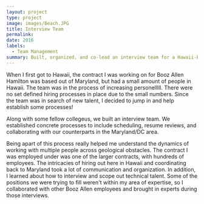 ```yaml
---
layout: project
type: project
image: images/Beach.JPG
title: Interview Team
permalink: 
date: 2016
labels:
  - Team Management
summary: Built, organized, and co-lead an interview team for a Hawaii-based contract for Booz Allen Hamilton
---
```

When I first got to Hawaii, the contract I was working on for Booz Allen Hamilton was based out of Maryland, but had a small amount of people in Hawaii. The team was in the process of increasing personelllll. There were no set defined hiring processes in place due to the small numbers. Since the team was in search of new talent, I decided to jump in and help establish some processes! 

Along with some fellow collegeus, we built an interview team. We established concrete processes to include scheduling, resume reviews, and collaborating with our counterparts in the Maryland/DC area. 

Being apart of this process really helped me understand the dynamics of working with multiple people across geological obstacles. The contract I was employed under was one of the larger contracts, with hundreds of employees. The intricacies of hiring out here in Hawaii and coordinating back to Maryland took a lot of communication and organization. In addition, I learned about how to interview and scope out technical talent. Some of the positions we were trying to fill weren't within my area of expertise, so I collaborated with other Booz Allen employees and brought in experts during those interviews. 
